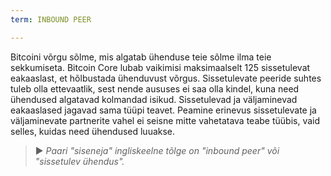 ```yaml
---
term: INBOUND PEER

---
```

Bitcoini võrgu sõlme, mis algatab ühenduse teie sõlme ilma teie sekkumiseta. Bitcoin Core lubab vaikimisi maksimaalselt 125 sissetulevat eakaaslast, et hõlbustada ühenduvust võrgus. Sissetulevate peeride suhtes tuleb olla ettevaatlik, sest nende aususes ei saa olla kindel, kuna need ühendused algatavad kolmandad isikud. Sissetulevad ja väljaminevad eakaaslased jagavad sama tüüpi teavet. Peamine erinevus sissetulevate ja väljaminevate partnerite vahel ei seisne mitte vahetatava teabe tüübis, vaid selles, kuidas need ühendused luuakse.

> ► *Paari "siseneja" ingliskeelne tõlge on "inbound peer" või "sissetulev ühendus".*